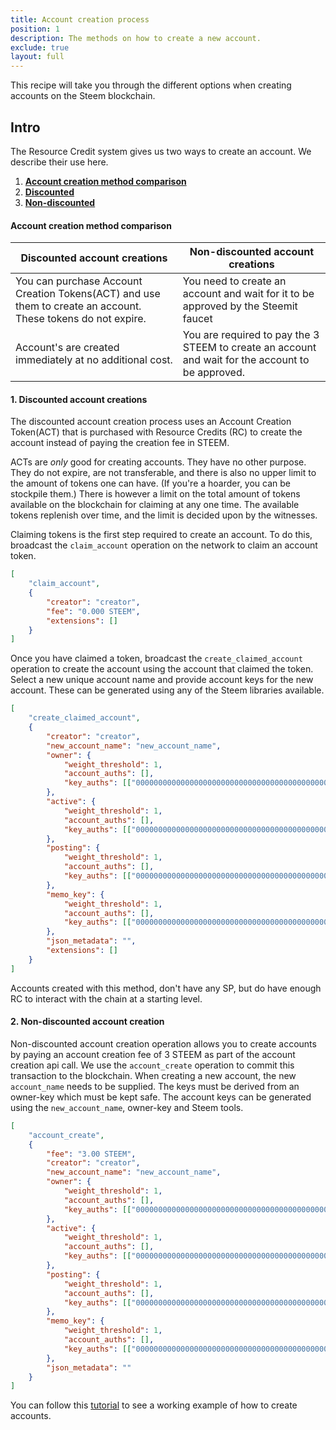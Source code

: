 ```yaml
---
title: Account creation process
position: 1
description: The methods on how to create a new account.
exclude: true
layout: full
---
```


This recipe will take you through the different options when creating accounts on the Steem blockchain.

## Intro

The Resource Credit system gives us two ways to create an account. We describe their use here.

1. [**Account creation method comparison**](#create)
1.  [**Discounted**](#discounted)
1.  [**Non-discounted**](#nondisc)

#### Account creation method comparison<a name="create"></a>

| Discounted account creations  | Non-discounted account creations |
| - | - |
| You can purchase Account Creation Tokens(ACT) and use them to create an account. These tokens do not expire.| You need to create an account and wait for it to be approved by the Steemit faucet |
| Account's are created immediately at no additional cost.  | You are required to pay the 3 STEEM to create an account and wait for the account to be approved.  |


#### 1. Discounted account creations<a name="discounted"></a>

The discounted account creation process uses an Account Creation Token(ACT) that is purchased with Resource Credits (RC) to create the account instead of paying the creation fee in STEEM.

ACTs are _only_ good for creating accounts. They have no other purpose. They do not expire, are not transferable, and there is also no upper limit to the amount of tokens one can have. (If you're a hoarder, you can be stockpile them.) There is however a limit on the total amount of tokens available on the blockchain for claiming at any one time. The available tokens replenish over time, and the limit is decided upon by the witnesses.

Claiming tokens is the first step required to create an account. To do this, broadcast the `claim_account` operation on the network to claim an account token.

```json
[
    "claim_account",
    {
        "creator": "creator",
        "fee": "0.000 STEEM",
        "extensions": []
    }
]
```

Once you have claimed a token, broadcast the `create_claimed_account` operation to create the account using the account that claimed the token. Select a new unique account name and provide account keys for the new account. These can be generated using any of the Steem libraries available.

```json
[
    "create_claimed_account",
    {
        "creator": "creator",
        "new_account_name": "new_account_name",
        "owner": {
            "weight_threshold": 1,
            "account_auths": [],
            "key_auths": [["000000000000000000000000000000000000000000000000000", 1]],
        },
        "active": {
            "weight_threshold": 1,
            "account_auths": [],
            "key_auths": [["000000000000000000000000000000000000000000000000000", 1]],
        },
        "posting": {
            "weight_threshold": 1,
            "account_auths": [],
            "key_auths": [["000000000000000000000000000000000000000000000000000", 1]],
        },
        "memo_key": {
            "weight_threshold": 1,
            "account_auths": [],
            "key_auths": [["000000000000000000000000000000000000000000000000000", 1]],
        },
        "json_metadata": "",
        "extensions": []
    }
]
```

Accounts created with this method, don't have any SP, but do have enough RC to interact with the chain at a starting level.

#### 2. Non-discounted account creation<a name="nondisc"></a>

Non-discounted account creation operation allows you to create accounts by paying an account creation fee of 3 STEEM as part of the account creation api call. We use the `account_create` operation to commit this transaction to the blockchain. When creating a new account, the new `account_name` needs to be supplied. The keys must be derived from an owner-key which must be kept safe. The account keys can be generated using the `new_account_name`, owner-key and Steem tools.

```json
[
    "account_create",
    {
        "fee": "3.00 STEEM",
        "creator": "creator",
        "new_account_name": "new_account_name",
        "owner": {
            "weight_threshold": 1,
            "account_auths": [],
            "key_auths": [["000000000000000000000000000000000000000000000000000", 1]],
        },
        "active": {
            "weight_threshold": 1,
            "account_auths": [],
            "key_auths": [["000000000000000000000000000000000000000000000000000", 1]],
        },
        "posting": {
            "weight_threshold": 1,
            "account_auths": [],
            "key_auths": [["000000000000000000000000000000000000000000000000000", 1]],
        },
        "memo_key": {
            "weight_threshold": 1,
            "account_auths": [],
            "key_auths": [["000000000000000000000000000000000000000000000000000", 1]],
        },
        "json_metadata": ""
    }
]
```

You can follow this [tutorial](https://github.com/steemit/devportal-tutorials-js/tree/master/tutorials/26_create_account) to see a working example of how to create accounts.
